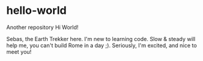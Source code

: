 # hello-world
Another repository
Hi World!

Sebas, the Earth Trekker here. I'm new to learning code.
Slow & steady will help me, you can't build Rome in a day ;).
Seriously, I'm excited, and nice to meet you!
